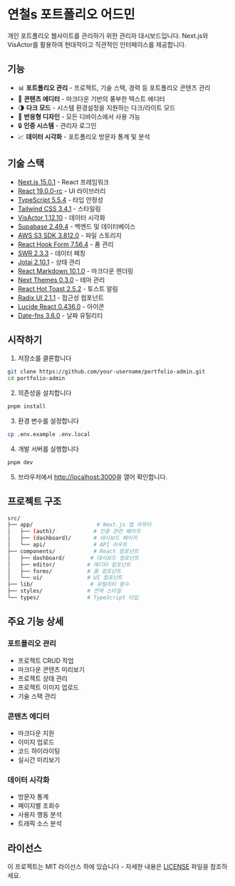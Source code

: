 # 연철s 포트폴리오 어드민

개인 포트폴리오 웹사이트를 관리하기 위한 관리자 대시보드입니다. Next.js와 VisActor를 활용하여 현대적이고 직관적인 인터페이스를 제공합니다.

## 기능

- 📊 **포트폴리오 관리** - 프로젝트, 기술 스택, 경력 등 포트폴리오 콘텐츠 관리
- 📝 **콘텐츠 에디터** - 마크다운 기반의 풍부한 텍스트 에디터
- 🌗 **다크 모드** - 시스템 환경설정을 지원하는 다크/라이트 모드
- 📱 **반응형 디자인** - 모든 디바이스에서 사용 가능
- 🔒 **인증 시스템** - 관리자 로그인
- 📈 **데이터 시각화** - 포트폴리오 방문자 통계 및 분석

## 기술 스택

- [Next.js 15.0.1](https://nextjs.org/) - React 프레임워크
- [React 19.0.0-rc](https://react.dev/) - UI 라이브러리
- [TypeScript 5.5.4](https://www.typescriptlang.org/) - 타입 안정성
- [Tailwind CSS 3.4.1](https://tailwindcss.com/) - 스타일링
- [VisActor 1.12.10](https://visactor.io/) - 데이터 시각화
- [Supabase 2.49.4](https://supabase.com/) - 백엔드 및 데이터베이스
- [AWS S3 SDK 3.812.0](https://aws.amazon.com/s3/) - 파일 스토리지
- [React Hook Form 7.56.4](https://react-hook-form.com/) - 폼 관리
- [SWR 2.3.3](https://swr.vercel.app/) - 데이터 페칭
- [Jotai 2.10.1](https://jotai.org/) - 상태 관리
- [React Markdown 10.1.0](https://github.com/remarkjs/react-markdown) - 마크다운 렌더링
- [Next Themes 0.3.0](https://github.com/pacocoursey/next-themes) - 테마 관리
- [React Hot Toast 2.5.2](https://react-hot-toast.com/) - 토스트 알림
- [Radix UI 2.1.1](https://www.radix-ui.com/) - 접근성 컴포넌트
- [Lucide React 0.436.0](https://lucide.dev/) - 아이콘
- [Date-fns 3.6.0](https://date-fns.org/) - 날짜 유틸리티

## 시작하기

1. 저장소를 클론합니다

```bash
git clone https://github.com/your-username/portfolio-admin.git
cd portfolio-admin
```

2. 의존성을 설치합니다

```bash
pnpm install
```

3. 환경 변수를 설정합니다

```bash
cp .env.example .env.local
```

4. 개발 서버를 실행합니다

```bash
pnpm dev
```

5. 브라우저에서 [http://localhost:3000](http://localhost:3000)을 열어 확인합니다.

## 프로젝트 구조

```bash
src/
├── app/                    # Next.js 앱 라우터
│   ├── (auth)/            # 인증 관련 페이지
│   ├── (dashboard)/       # 대시보드 페이지
│   └── api/               # API 라우트
├── components/            # React 컴포넌트
│   ├── dashboard/        # 대시보드 컴포넌트
│   ├── editor/          # 에디터 컴포넌트
│   ├── forms/           # 폼 컴포넌트
│   └── ui/              # UI 컴포넌트
├── lib/                  # 유틸리티 함수
├── styles/              # 전역 스타일
└── types/               # TypeScript 타입
```

## 주요 기능 상세

### 포트폴리오 관리

- 프로젝트 CRUD 작업
- 마크다운 콘텐츠 미리보기
- 프로젝트 상태 관리
- 프로젝트 이미지 업로드
- 기술 스택 관리

### 콘텐츠 에디터

- 마크다운 지원
- 이미지 업로드
- 코드 하이라이팅
- 실시간 미리보기

### 데이터 시각화

- 방문자 통계
- 페이지별 조회수
- 사용자 행동 분석
- 트래픽 소스 분석

## 라이선스

이 프로젝트는 MIT 라이선스 하에 있습니다 - 자세한 내용은 [LICENSE](LICENSE) 파일을 참조하세요.
